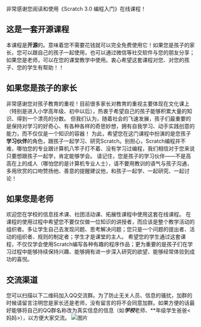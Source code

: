 非常感谢您阅读和使用《Scratch 3.0 编程入门》在线课程！

## 这是一套开源课程
本课程是**开源**的。意味着您不需要花钱就可以完全免费使用它！如果您是孩子的家长，您可以跟自己的孩子一起使用，也可以通过微信等社交软件与您的朋友分享；如果您是老师，可以在您的课堂教学中使用。衷心希望这套课程对您、对您的孩子、您的学生有帮助！！

## 如果您是孩子的家长
非常感谢您对孩子教育的重视！目前很多家长对教育的重视主要体现在文化课上（特别是进入小学高年级、初中以后），热衷于希望自己的孩子能够积累大量的知识、得到一个漂亮的分数。
但我们认为，随着社会的飞速发展，孩子们最重要的是保持对学习的好奇心、有各种各样的奇思妙想，拥有自我学习、动手实践创意的能力，而不仅仅是一个知识的容器！
为此，希望您在这门课程中扮演的是您孩子**学习伙伴**的角色，跟孩子一起学习、研究Scratch。别担心，Scratch编程并不难，哪怕您的专业跟计算机八竿子打不着、没有学习过编程，我们相信对于您来说只要想跟孩子一起学，肯定能够学会。
请记住，您是孩子的学习伙伴——不是高高在上的成人（哪怕您的是计算机专业人士），请不要用教训的语气与孩子沟通，多用欣赏的口吻赞扬他、善意的提醒建议他，和孩子一起学、一起研究、一起讨论！

## 如果您是老师
欢迎您在学校的信息技术课、社团活动课、拓展性课程中使用这套在线课程。
在课程的使用过程中希望您不要仅仅做一位知识的讲授者，而应该是整个教学活动的组织者。多让学生自己去发现问题、思考解决问题；您只是一个问题的提出者、活动的组织者、规则的制定者；学生才是课堂的主人。
希望您的学生通过这套课程，不仅仅学会使用Scratch编写各种有趣的程序作品；更为重要的是孩子们在学习过程中能够持续保持兴趣、能够拥有进一步深入研究的欲望、能够经常体验到成功的喜悦。

## 交流渠道
您可以扫描以下二维码加入QQ交流群。为了防止无关人员、信息的骚扰，加群的时候请留言注明您是家长还是老师，没有留言的将不会同意加群。如果方便的话最好能够将自己的QQ群名称改为真实信息的信息（如***学校***老师、**年级学生爸爸<妈妈>），以方便大家交流。
![图片](https://images-cdn.shimo.im/fbkMh2GIHJo1TUXO/微信图片_20181109152244.jpg!thumbnail)
